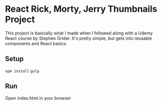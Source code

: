 # React Rick, Morty, Jerry Thumbnails Project
This project is basically what I made when I followed along with a Udemy React course by Stephen Grider. It's pretty simple, but gets into reusable components and React basics.

## Setup
`npm install`
`gulp`

## Run
Open index.html in your browser
